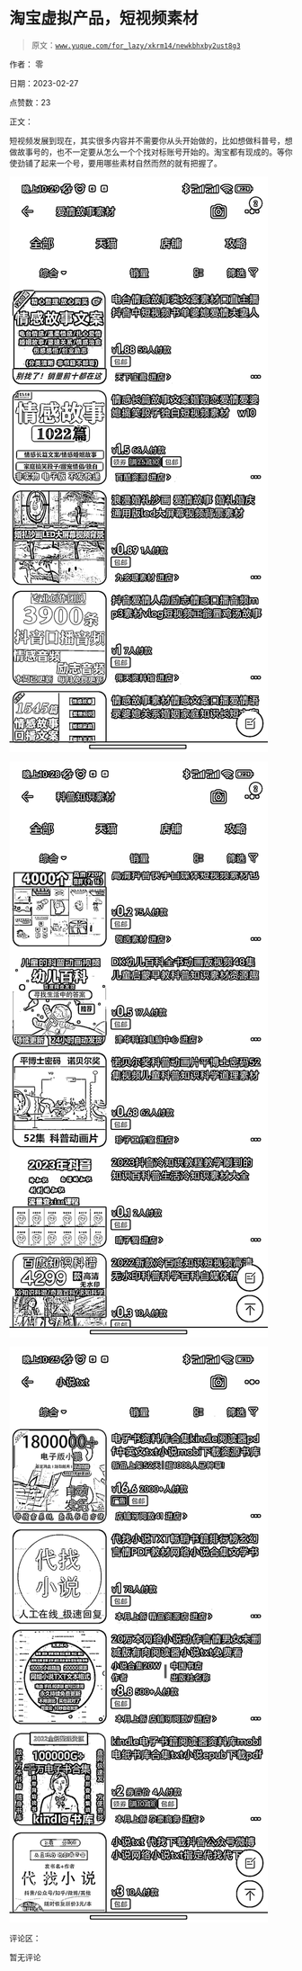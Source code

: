 # 淘宝虚拟产品，短视频素材

> 原文：[`www.yuque.com/for_lazy/xkrm14/newkbhxby2ust8g3`](https://www.yuque.com/for_lazy/xkrm14/newkbhxby2ust8g3)



作者： 零 

日期：2023-02-27 

点赞数：23 

正文： 

短视频发展到现在，其实很多内容并不需要你从头开始做的，比如想做科普号，想做故事号的，也不一定要从怎么一个个找对标账号开始的。淘宝都有现成的。等你使劲铺了起来一个号，要用哪些素材自然而然的就有把握了。 

![](img/b69b491ae517b6a05cb69af79ced0ef4.png)  

![](img/0cab7be07b1c9f8468efcc41b4837b5d.png)  

![](img/0f7acbad9c95fb09e247d3ba9230b3d8.png)  

评论区： 

暂无评论 

